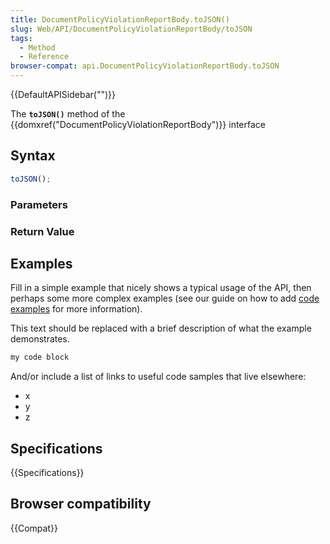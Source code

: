 ```yaml
---
title: DocumentPolicyViolationReportBody.toJSON()
slug: Web/API/DocumentPolicyViolationReportBody/toJSON
tags:
  - Method
  - Reference
browser-compat: api.DocumentPolicyViolationReportBody.toJSON
---
```

{{DefaultAPISidebar("")}}

The **`toJSON()`** method of the {{domxref("DocumentPolicyViolationReportBody")}} interface 

## Syntax

```js
toJSON();
```

### Parameters



### Return Value



## Examples

Fill in a simple example that nicely shows a typical usage of the API, then perhaps some more complex examples (see our guide on how to add [code examples](/en-US/docs/MDN/Contribute/Structures/Code_examples) for more information).

This text should be replaced with a brief description of what the example demonstrates.

```js
my code block
```

And/or include a list of links to useful code samples that live elsewhere:

*   x
*   y
*   z

## Specifications

{{Specifications}}

## Browser compatibility

{{Compat}}


